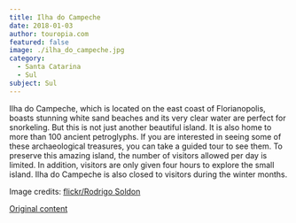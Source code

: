 ```yaml
---
title: Ilha do Campeche
date: 2018-01-03
author: touropia.com
featured: false
image: ./ilha_do_campeche.jpg
category:
  - Santa Catarina
  - Sul
subject: Sul
---
```


Ilha do Campeche, which is located on the east coast of Florianopolis, boasts stunning white sand beaches and its very clear water are perfect for snorkeling. But this is not just another beautiful island. It is also home to more than 100 ancient petroglyphs. If you are interested in seeing some of these archaeological treasures, you can take a guided tour to see them. To preserve this amazing island, the number of visitors allowed per day is limited. In addition, visitors are only given four hours to explore the small island. Ilha do Campeche is also closed to visitors during the winter months.

Image credits: [flickr/Rodrigo Soldon](https://www.flickr.com/photos/soldon)

[Original content](https://www.touropia.com/islands-in-brazil/)
